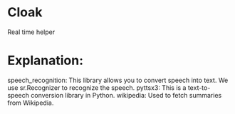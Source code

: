 # Cloak
Real time helper
# Explanation:
speech_recognition: This library allows you to convert speech into text. We use sr.Recognizer to recognize the speech.
pyttsx3: This is a text-to-speech conversion library in Python.
wikipedia: Used to fetch summaries from Wikipedia.
